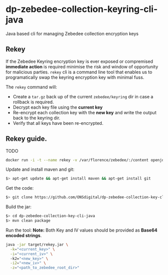 # dp-zebedee-collection-keyring-cli-java
Java based cli for managing Zebedee collection encryption keys

## Rekey

If the Zebedee Keyring encryption key is ever exposed or compremised **immediate action** is required minimise the risk 
and window of opportunity for malicious parties. `rekey` cli is a command line tool that enables us to 
programatically swap the keyring encryption key with minimal fuss. 

The `rekey` command will:
- Create a `tar.gz` back up of the current `zebedee/keyring` dir in case a rollback is required.
- Decrypt each key file using the **current key**
- Re-encrypt each collection key with the **new key** and write the output back to the keyring dir.
- Verify that all keys have been re-encrypted.

## Rekey guide.
TODO

```bash
docker run -i -t --name rekey -v /var/florence/zebedee/:/content openjdk:11 /bin/bash
```

Update and install maven and git:
```bash
$> apt-get update && apt-get install maven && apt-get install git
```
Get the code:
```bash
$> git clone https://github.com/ONSdigital/dp-zebedee-collection-key-cli-java.git
```
Build the jar:
```bash
$> cd dp-zebedee-collection-key-cli-java 
$> mvn clean package
```

Run the tool:
__Note:__ Both Key and IV values should be provided as **Base64 encoded strings**.
```bash
java -jar target/rekey.jar \
  -k="<current_key>" \
  -i="<current_iv>" \ 
  -k2="<new_key>" \
  -i2="<new_iv>" \
  -z="<path_to_zebedee_root_dir>"
```



